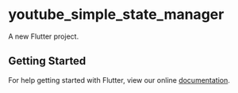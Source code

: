 # youtube_simple_state_manager

A new Flutter project.

## Getting Started

For help getting started with Flutter, view our online
[documentation](https://flutter.io/).
